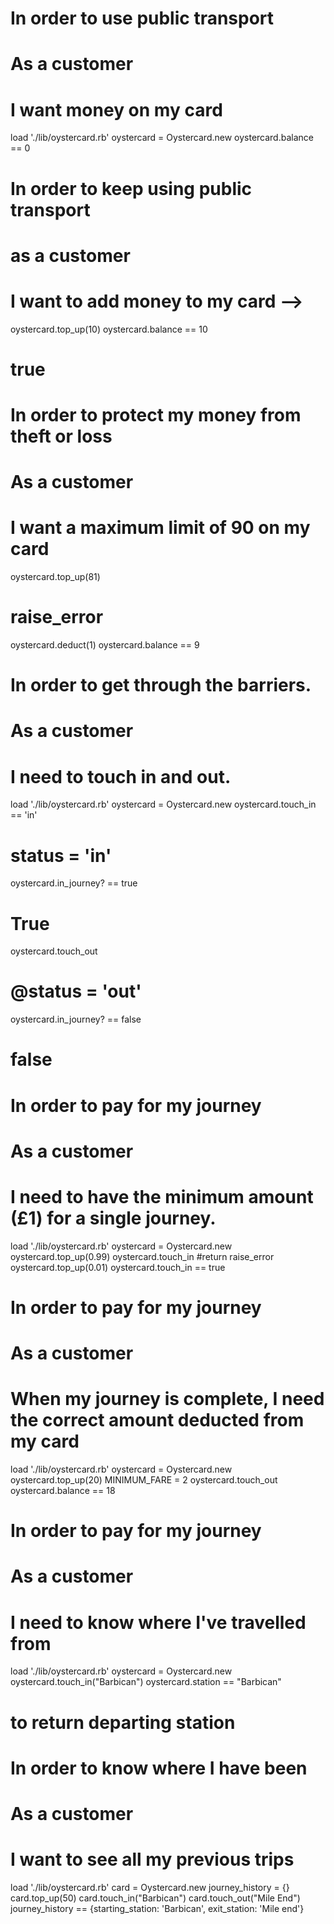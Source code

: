 # In order to use public transport
# As a customer
# I want money on my card

load './lib/oystercard.rb'
oystercard = Oystercard.new
oystercard.balance == 0

# In order to keep using public transport
# as a customer
# I want to add money to my card -->
oystercard.top_up(10)
oystercard.balance == 10
# true

# In order to protect my money from theft or loss
# As a customer
# I want a maximum limit of 90 on my card
 oystercard.top_up(81)
 # raise_error
oystercard.deduct(1)
oystercard.balance == 9
#
# In order to get through the barriers.
# As a customer
# I need to touch in and out.

load './lib/oystercard.rb'
oystercard = Oystercard.new
oystercard.touch_in == 'in'
# status = 'in'
oystercard.in_journey? == true
# True
oystercard.touch_out
# @status = 'out'
oystercard.in_journey? == false
# false

# In order to pay for my journey
# As a customer
# I need to have the minimum amount (£1) for a single journey.
load './lib/oystercard.rb'
oystercard = Oystercard.new
oystercard.top_up(0.99)
oystercard.touch_in #return raise_error
oystercard.top_up(0.01)
oystercard.touch_in == true

# In order to pay for my journey
# As a customer
# When my journey is complete, I need the correct amount deducted from my card

load './lib/oystercard.rb'
oystercard = Oystercard.new
oystercard.top_up(20)
MINIMUM_FARE = 2
oystercard.touch_out
oystercard.balance == 18

# In order to pay for my journey
# As a customer
# I need to know where I've travelled from

load './lib/oystercard.rb'
oystercard = Oystercard.new
oystercard.touch_in("Barbican")
oystercard.station == "Barbican"
# to return departing station

# In order to know where I have been
# As a customer
# I want to see all my previous trips

load './lib/oystercard.rb'
card = Oystercard.new
journey_history = {}
card.top_up(50)
card.touch_in("Barbican")
card.touch_out("Mile End")
journey_history == {starting_station: 'Barbican', exit_station: 'Mile end'}
